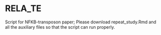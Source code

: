# RELA_TE
Script for NFKB-transposon paper; Please download repeat_study.Rmd and all the auxiliary files so that the script can run properly.
